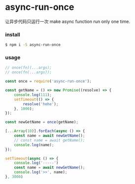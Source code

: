 # async-run-once

让异步代码只运行一次
make async function run only one time.

### install
```bash
$ npm i -S async-run-once
```

### usage
```js
// once(fn)(...args);
// once(fn(...args));

const once = require('async-run-once');

const getName = () => new Promise((resolve) => {
    console.log(111);
    setTimeout(() => {
        resolve('hehe');
    }, 1000);
});

const newGetName = once(getName);

[...Array(10)].forEach(async () => {
    const name = await newGetName();
    // const name = await getName();
    console.log(name);
});

setTimeout(async () => {
    console.log('-----')
    const name = await newGetName();
    console.log('>>', name);
}, 3000)
```

